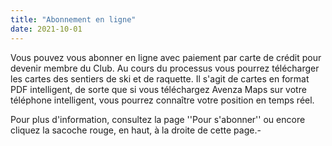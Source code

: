 ```yaml
---
title: "Abonnement en ligne"
date: 2021-10-01
---
```


Vous pouvez vous abonner en ligne avec paiement par carte de crédit pour devenir membre du Club.  Au cours du processus vous pourrez télécharger les cartes des sentiers de ski et de raquette. Il s'agit de cartes en format PDF intelligent, de sorte que si vous téléchargez Avenza Maps sur votre téléphone intelligent, vous pourrez connaître votre position en temps réel.
 

Pour plus d'information, consultez la page ''Pour s'abonner'' ou encore cliquez la sacoche rouge, en haut, à la droite de cette page.-
